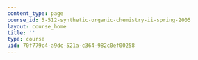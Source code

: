 ```yaml
---
content_type: page
course_id: 5-512-synthetic-organic-chemistry-ii-spring-2005
layout: course_home
title: ''
type: course
uid: 70f779c4-a9dc-521a-c364-982c0ef00258
---
```

